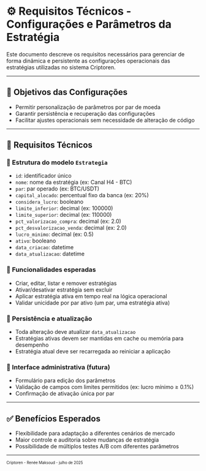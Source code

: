 # ⚙️ Requisitos Técnicos - Configurações e Parâmetros da Estratégia

Este documento descreve os requisitos necessários para gerenciar de forma dinâmica e persistente as configurações operacionais das estratégias utilizadas no sistema Criptoren.

---

## 🎯 Objetivos das Configurações

- Permitir personalização de parâmetros por par de moeda
- Garantir persistência e recuperação das configurações
- Facilitar ajustes operacionais sem necessidade de alteração de código

---

## 🧩 Requisitos Técnicos

### 🔹 Estrutura do modelo `Estrategia`

- `id`: identificador único
- `nome`: nome da estratégia (ex: Canal H4 - BTC)
- `par`: par operado (ex: BTC/USDT)
- `capital_alocado`: percentual fixo da banca (ex: 20%)
- `considera_lucro`: booleano
- `limite_inferior`: decimal (ex: 100000)
- `limite_superior`: decimal (ex: 110000)
- `pct_valorizacao_compra`: decimal (ex: 2.0)
- `pct_desvalorizacao_venda`: decimal (ex: 2.0)
- `lucro_minimo`: decimal (ex: 0.5)
- `ativo`: booleano
- `data_criacao`: datetime
- `data_atualizacao`: datetime

### 🔹 Funcionalidades esperadas

-  Criar, editar, listar e remover estratégias
-  Ativar/desativar estratégia sem excluir
-  Aplicar estratégia ativa em tempo real na lógica operacional
-  Validar unicidade por par ativo (um par, uma estratégia ativa)

### 🔹 Persistência e atualização

- Toda alteração deve atualizar `data_atualizacao`
- Estratégias ativas devem ser mantidas em cache ou memória para desempenho
- Estratégia atual deve ser recarregada ao reiniciar a aplicação

### 🔹 Interface administrativa (futura)

- Formulário para edição dos parâmetros
- Validação de campos com limites permitidos (ex: lucro mínimo ≥ 0.1%)
- Confirmação de ativação única por par

---

## ✅ Benefícios Esperados

- Flexibilidade para adaptação a diferentes cenários de mercado
- Maior controle e auditoria sobre mudanças de estratégia
- Possibilidade de múltiplos testes A/B com diferentes parâmetros

---


<sup><sub>
Criptoren - Renée Maksoud - julho de 2025
</sub></sup>